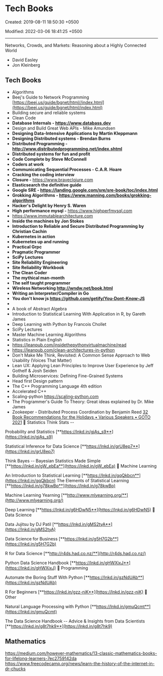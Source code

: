 # Tech Books

Created: 2019-08-11 18:50:30 +0500

Modified: 2022-03-06 18:41:25 +0500

---

Networks, Crowds, and Markets: Reasoning about a Highly Connected World
-   David Easley
-   Jon Kleinberg
## Tech Books
-   Algorithms
-   Beej's Guide to Network Programming [https://beej.us/guide/bgnet/html//index.html](https://beej.us/guide/bgnet/html/index.html)
-   Building secure and reliable systems
-   Clean Code
-   **Database Internals - <https://www.databass.dev>**
-   Design and Build Great Web APIs - Mike Amundsen
-   **Designing Data-Intensive Applications by Martin Kleppmann**
-   **Designing Distributed systems - Brendan Burns**
-   **Distributed Programming - <http://www.distributedprogramming.net/index.shtml>**
-   **Distributed systems for fun and profit**
-   **Code Complete by Steve McConnell**
-   **Coders at work**
-   **Communicating Sequential Processes - C.A.R. Hoare**
-   **Cracking the coding interview**
-   **Closure -** <https://www.braveclojure.com>
-   **Elasticsearch the definitive guide**
-   **Google SRE - <https://landing.google.com/sre/sre-book/toc/index.html>**
-   **Grokking Algorithms - <https://www.manning.com/books/grokking-algorithms>**
-   **Hacker's Delight by Henry S. Waren**
-   **High performance mysql -** <https://www.highperfmysql.com>
-   <https://www.immutablearchitecture.com>
-   **Inside the machines by Jon Stokes**
-   **Introduction to Reliable and Secure Distributed Programming by Christian Cachin**
-   **Kubernetes in action**
-   **Kubernetes up and running**
-   **Practical Grpc**
-   **Pragmatic Programmer**
-   **SciPy Lectures**
-   **Site Reliability Engineering**
-   **Site Reliability Workbook**
-   **The Clean Coder**
-   **The mythical man-month**
-   **The self taught programmer**
-   **Wireless Networking <http://wndw.net/book.html>**
-   **Writing an Interpreter/Compiler in Go**
-   **You don't know js <https://github.com/getify/You-Dont-Know-JS>**
-
-   A book of Abstract Algebra
-   Introduction to Statistical Learning With Application in R, by Gareth James
-   Deep Learning with Python by Francois Chollet
-   SciPy Lectures
-   Master Machine Learning Algorithms
-   Statistics in Plain English
-   <https://leanpub.com/insidethepythonvirtualmachine/read>
-   <https://leanpub.com/clean-architectures-in-python>
-   Don't Make Me Think, Revisited: A Common Sense Approach to Web Usability (Voices That Matter)
-   Lean UX: Applying Lean Principles to Improve User Experience by Jeff Gothelf & Josh Seiden
-   Building Microservices: Defining Fine-Grained Systems
-   Head first Design pattern
-   The C++ Programming Language 4th edition
-   Accelerated C++
-   Scaling-python <https://scaling-python.com>
-   The Programmer's Guide To Theory: Great ideas explained by Dr. Mike James
-   Zookeeper - Distributed Process Coordination by Benjamin Reed
[32 Book Recommendations for the Holidays • Various Speakers • GOTO 2021](https://youtu.be/Pg698WXPtYw)
📕 Statistics Think Stats --

Probability and Statistics [**https://lnkd.in/gjAs_s9**](https://lnkd.in/gjAs_s9)

Statistical Inference for Data Science [**https://lnkd.in/grU8ep7**](https://lnkd.in/grU8ep7)

Think Bayes -- Bayesian Statistics Made Simple [**https://lnkd.in/gW_ebEa**](https://lnkd.in/gW_ebEa)
📗 Machine Learning

An Introduction to Statistical Learning [**https://lnkd.in/gqQkbcn**](https://lnkd.in/gqQkbcn) The Elements of Statistical Learning [**https://lnkd.in/g78kwBp**](https://lnkd.in/g78kwBp)

Machine Learning Yearning [**http://www.mlyearning.org/**](http://www.mlyearning.org/)

Deep Learning [**https://lnkd.in/g6HDwN5**](https://lnkd.in/g6HDwN5)
📘 Data Science

Data Jujitsu by DJ Patil [**https://lnkd.in/gMS2tyA**](https://lnkd.in/gMS2tyA)

Data Science for Business [**https://lnkd.in/g5H7G2b**](https://lnkd.in/g5H7G2b)

R for Data Science [**http://r4ds.had.co.nz/**](http://r4ds.had.co.nz/)

Python Data Science Handbook [**https://lnkd.in/gHWXixJ**](https://lnkd.in/gHWXixJ)
📙 Programming

Automate the Boring Stuff With Python [**https://lnkd.in/gzNdUAb**](https://lnkd.in/gzNdUAb)

R For Beginners [**https://lnkd.in/gzz-niK**](https://lnkd.in/gzz-niK)
📒 Other

Natural Language Processing with Python [**https://lnkd.in/gmuQcmt**](https://lnkd.in/gmuQcmt)

The Data Science Handbook -- Advice & Insights from Data Scientists [**https://lnkd.in/g8t7hk9**](https://lnkd.in/g8t7hk9)
## Mathematics

<https://medium.com/however-mathematics/13-classic-mathematics-books-for-lifelong-learners-7ec2759142da>
<https://www.freecodecamp.org/news/learn-the-history-of-the-internet-in-dr-chucks>
